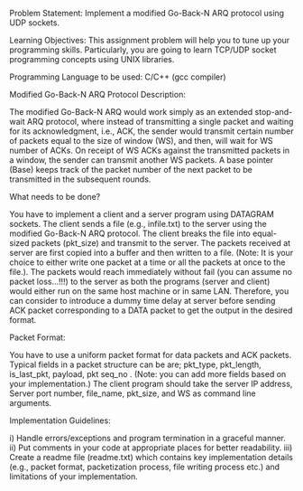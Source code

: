 Problem Statement: Implement a modified Go-Back-N ARQ protocol using UDP sockets.

Learning Objectives: This assignment problem will help you to tune up your programming skills. Particularly, you are going to learn TCP/UDP socket programming concepts using
                      UNIX libraries.
					 
Programming Language to be used: C/C++ (gcc compiler)

Modified Go-Back-N ARQ Protocol Description:

The modified Go-Back-N ARQ would work simply as an extended stop-and-wait ARQ
protocol, where instead of transmitting a single packet and waiting for its acknowledgment,
i.e., ACK, the sender would transmit certain number of packets equal to the size of
window (WS), and then, will wait for WS number of ACKs. On receipt of WS ACKs
against the transmitted packets in a window, the sender can transmit another WS packets.
A base pointer (Base) keeps track of the packet number of the
next packet to be transmitted in the subsequent rounds.


What needs to be done?

You have to implement a client and a server program using DATAGRAM sockets. The
client sends a file (e.g., infile.txt) to the server using the modified Go-Back-N ARQ
protocol. The client breaks the file into equal-sized packets (pkt_size) and transmit to
the server. The packets received at server are first copied into a buffer and then written
to a file. (Note: It is your choice to either write one packet at a time or all the packets
at once to the file.). The packets would reach immediately without fail (you can assume
no packet loss…!!!) to the server as both the programs (server and client) would either
run on the same host machine or in same LAN. Therefore, you can consider to introduce 
a dummy time delay at server before sending ACK packet corresponding to a DATA packet
to get the output in the desired format.

Packet Format: 

You have to use a uniform packet format for data packets and ACK
packets. Typical fields in a packet structure can be are; pkt_type, pkt_length, is_last_pkt,
payload, pkt seq_no .
(Note: you can add more fields based on your implementation.)
The client program should take the server IP address, Server port number, file_name,
pkt_size, and WS as command line arguments. 


Implementation Guidelines:

i) Handle errors/exceptions and program termination in a graceful manner.
ii) Put comments in your code at appropriate places for better readability.
iii) Create a readme file (readme.txt) which contains key implementation details
(e.g., packet format, packetization process, file writing process etc.) and
limitations of your implementation.




